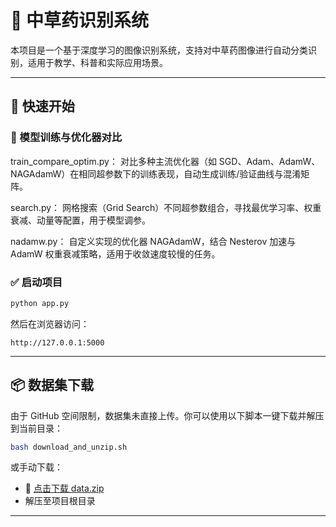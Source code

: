 # 🌿 中草药识别系统

本项目是一个基于深度学习的图像识别系统，支持对中草药图像进行自动分类识别，适用于教学、科普和实际应用场景。

---

## 🚀 快速开始

### 🔧 模型训练与优化器对比

train_compare_optim.py：
对比多种主流优化器（如 SGD、Adam、AdamW、NAGAdamW）在相同超参数下的训练表现，自动生成训练/验证曲线与混淆矩阵。

search.py：
网格搜索（Grid Search）不同超参数组合，寻找最优学习率、权重衰减、动量等配置，用于模型调参。

nadamw.py：
自定义实现的优化器 NAGAdamW，结合 Nesterov 加速与 AdamW 权重衰减策略，适用于收敛速度较慢的任务。

### ✅ 启动项目

```bash
python app.py
```

然后在浏览器访问：

```
http://127.0.0.1:5000
```

---

## 📦 数据集下载

由于 GitHub 空间限制，数据集未直接上传。你可以使用以下脚本一键下载并解压到当前目录：

```bash
bash download_and_unzip.sh
```

或手动下载：

* 🔗 [点击下载 data.zip](https://github.com/HLMZsusenyang/ICHMdemo/releases/download/v1.0/data.zip)
* 解压至项目根目录

---
